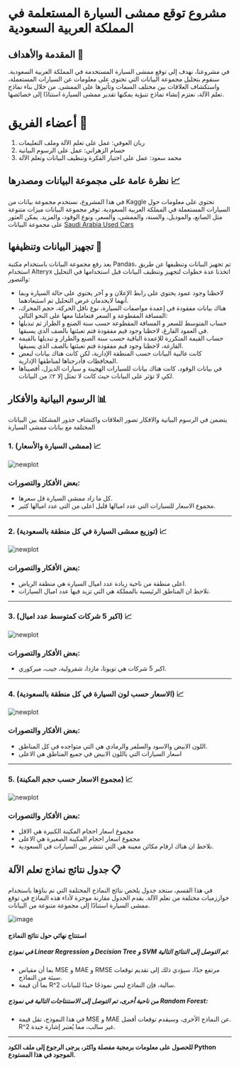 # مشروع توقع ممشى السيارة المستعلمة في المملكة العربية السعودية 

## المقدمة والأهداف 🎯
في مشروعنا، نهدف إلى توقع ممشى السيارة المستخدمة في المملكة العربية السعودية. سنقوم بتحليل مجموعة البيانات التي تحتوي على معلومات عن السيارات المستعملة، واستكشاف العلاقات بين مختلف السمات وتأثيرها على الممشى. من خلال بناء نماذج تعلم الآلة، نعتزم إنشاء نماذج تنبؤية يمكنها تقدير ممشى السيارة استنادًا إلى خصائصها.

# أعضاء الفريق 👥
1. ريان العوفي: عمل على تعلم الآلة وملف التعليمات
2. حسام الزهراني: عمل على الرسوم البيانية
3. محمد سعود: عمل على اختيار الفكرة وتنظيف البيانات وتعلم الآلة

## نظرة عامة على مجموعة البيانات ومصدرها 📈
في هذا المشروع، نستخدم مجموعة بيانات من Kaggle تحتوي على معلومات حول السيارات المستعملة في المملكة العربية السعودية. توفر مجموعة البيانات ميزات متنوعة مثل الصانع، والموديل، والسنة، والممشى، والسعر، ونوع الوقود، والمزيد. يمكن العثور على مجموعة البيانات [Saudi Arabia Used Cars](https://www.kaggle.com/datasets/turkibintalib/saudi-arabia-used-cars-dataset)

## تجهيز البيانات وتنظيفها 🧹
بعد رفع مجموعة البيانات باستخدام مكتبة Pandas، تم تجهيز البيانات وتنظيفها عن طريق استخدام Alteryx
اتخذنا عدة خطوات لتجهيز وتنظيف البيانات قبل استخدامها في التحليل والتصور:

- لاحظنا وجود عمود يحتوي على رابط الإعلان و و آخر يحتوي على حالة السيارة وبما أنهما لايخدمان غرض التحليل تم استبعادهما.
- هناك بيانات مفقودة في إعمدة مواصفات السيارة، نوع ناقل الحركة، حجم المحرك، المسافة المقطوعة و السعر فتعاملنا معها على النحو التالي:
- حساب المتوسط للسعر و المسافة المقطوعة حسب سنة الصنع و الطراز  ثم تبديلها في العمود الفارغ، لاحظنا وجود قيم مفقودة فتم تعبئتها بالصف الذي يسبقها.
- حساب القيمة المتكررة للإعمدة الباقية حسب سنة الصنع والطراز و تبديلها بالقيمة الفارغة، لاحظنا وجود قيم مفقودة فتم تعبئتها بالصف الذي يسبقها.
- كانت غالبية البيانات حسب المنطقة الإدارية، لكن كانت هناك بيانات لبعض المحافظات فأدرجناها لمناطقها الإدارية.
- في بيانات الوقود، كانت هناك بيانات للسيارات الهجينة و سيارات الديزل، أقصيناها لكي لا تؤثر على البيانات حيث كانت لا تمثل إلا ٢٪؜ من البيانات.

## الرسوم البيانية والأفكار 📊
يتضمن في الرسوم البيانية والافكار تصور العلاقات واكتشاف جذور المشكلة بين البيانات المختلفة مع بيانات ممشى السيارة

### 1. (ممشى السيارة والأسعار) 📈
   
![newplot](https://github.com/RynHb/Bootcamp-Project-4-ML/assets/62115163/281fb1c4-85b0-4576-a17c-c7cdcff8ca06)


### بعض الأفكار والتصورات:
- كل ما زاد ممشى السيارة قل سعرها.
- مجموع الاسعار للسيارات التي عدد اميالها قليل اعلى من التي عدد اميالها كثير.

---


### 2. (توزيع ممشى السيارة في كل منطقة بالسعودية) 📈
   
![newplot](https://github.com/RynHb/Bootcamp-Project-4-ML/assets/62115163/2e695afa-416f-44f1-90f0-cb2ccd9d5fd4)


### بعض الأفكار والتصورات:
- اعلى منطقة من ناحية زيادة عدد اميال السيارة هي منطقة الرياض.
- نلاحظ ان المناطق الرئيسية بالمملكة هي التي تزيد فيها عدد اميال السيارات.

---


### 3. (اكبر 5 شركات كمتوسط عدد اميال) 📈
   
![newplot](https://github.com/RynHb/Bootcamp-Project-4-ML/assets/62115163/a97bd27d-9c92-40ca-9d38-609d006d46d1)


### بعض الأفكار والتصورات:
- اكبر 5 شركات هي تويوتا، مازدا، شفرولية، جيب، ميركوري.

---


### 4. (الاسعار حسب لون السيارة في كل منطقة بالسعودية) 📈
   
![newplot](https://github.com/RynHb/Bootcamp-Project-4-ML/assets/62115163/61780e08-02c6-4ccc-b798-d7566446065a)


### بعض الأفكار والتصورات:
- اللون الابيض والاسود والسلفر والرمادي هي التي متواجده في كل المناطق.
- اسعار السيارات التي باللون الابيض في جميع المناطق هي الاعلى

---


### 5. (مجموع الاسعار حسب حجم المكينة) 📈
   
![newplot](https://github.com/RynHb/Bootcamp-Project-4-ML/assets/62115163/cc7a59ce-f7fd-4007-972c-0a05f7bc95c9)


### بعض الأفكار والتصورات:
- مجموع اسعار احجام المكينة الكبيرة هي الاقل
- مجموع اسعار احجام المكينة الصغيرة هي الاعلى
- نلاحظ ان هناك ارقام مكائن معينة هي التي تنتشر بين السيارات في السعودية.



## جدول نتائج نماذج تعلم الآلة 📋
في هذا القسم، ستجد جدول يلخص نتائج النماذج المختلفة التي تم بناؤها باستخدام خوارزميات مختلفة من تعلم الآلة. يقدم الجدول مقارنة موجزة لأداء هذه النماذج في توقع ممشى السيارة استنادًا إلى مجموعة متنوعة من البيانات.

![image](https://github.com/RynHb/Bootcamp-Project-4-ML/assets/62115163/9faf640e-58b1-4312-87dc-bb10d7c7694b)

#### استنتاج نهائي حول نتائج النماذج
##### في نموذج Linear Regression و Decision Tree و SVM تم التوصل إلى النتائج التالية:
- بما أن مقياس MSE و MAE و RMSE مرتفع جدًا، سيؤدي ذلك إلى تقديم توقعات سيئة من النماذج.
- بما أن قيمة R^2 سالبة، فإن النماذج ليس نموذجًا جيدًا للبيانات.
##### من ناحية أخرى، تم التوصل إلى الاستنتاجات التالية في نموذج Random Forest:
- في هذا النموذج، تقل قيمة MSE و MAE عن النماذج الأخرى، وسيقدم توقعات أفضل. R^2 غير سالب، مما يُعتبر إشارة جيدة.

---


**للحصول على معلومات برمجية مفصلة واكثر، يرجى الرجوع إلى ملف الكود Python الموجود في هذا المستودع.**
